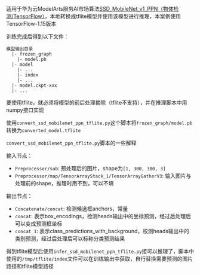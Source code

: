 适用于华为云ModelArts服务AI市场算法[SSD_MobileNet_v1_PPN（物体检测/TensorFlow）](https://marketplace.huaweicloud.com/markets/aihub/modelhub/detail/?id=17c9de47-20cf-4f0f-96c5-5cba6aa32823)，本地转换成tflite模型并使用该模型进行推理，本案例使用TensorFlow-1.15版本

训练完成后得到以下文件：
```shell
模型输出目录
  |- frozen_graph
    |- model.pb
  |- model
    |- ...
    |- index
    |- ...
  |- model.ckpt-xxx
  |- ...
```

要使用tflite，就必须将模型的前后处理摘除（tflite不支持），并在推理脚本中用numpy接口实现

使用`convert_ssd_mobilenet_ppn_tflite.py`这个脚本将`frozen_graph/model.pb`转换为`converted_model.tflite`

`convert_ssd_mobilenet_ppn_tflite.py`脚本的一些解释

输入节点：
- `Preprocessor/sub`: 预处理后的图片，shape为`[1, 300, 300, 3]`
- `Preprocessor/map/TensorArrayStack_1/TensorArrayGatherV3`: 输入图片与处理前的shape，推理时用不到，可以不填

输出节点：
- `Concatenate/concat`: 检测候选框anchors，常量
- `concat`: 表示box_encodings，检测heads输出中的坐标预测，经过后处理后可以变成预测框坐标
- `concat_1`: 表示class_predictions_with_background，校测heads输出中的类别预测，经过后处理后可以标称分类预测结果

得到tflite模型后使用`infer_ssd_mobilenet_ppn_tflite.py`接可以推理了，脚本中使用的`/tmp/tflite/index`文件可以在训练输出中获取，自行替换需要预测的图片路径和tflite模型路径